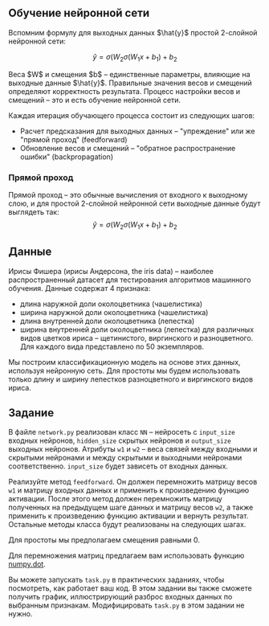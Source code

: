 <h2>Обучение нейронной сети</h2>

<p>Вспомним формулу для выходных данныx $\hat{y}$ простой 2-слойной нейронной сети:</p>

$$\hat{y} = \sigma(W_2 \sigma(W_1x + b_1) + b_2$$

<p>Веса $W$ и смещения $b$ – единственные параметры, влияющие на выходные данные $\hat{y}$. Правильные значения 
весов и смещений определяют корректность результата. Процесс настройки весов и смещений – это и есть обучение нейронной сети.</p>

<p>Каждая итерация обучающего процесса состоит из следующих шагов:</p>

<ul>
<li>Расчет предсказания для выходных данных – "упреждение" или же "прямой проход" (feedforward)</li>
<li>Обновление весов и смещений – "обратное распространение ошибки" (backpropagation)</li>
</ul>

<h3>Прямой проход</h3>

Прямой проход – это обычные вычисления от входного к выходному слою, и для простой 2-слойной нейронной сети выходные данные будут выглядеть так:
$$\hat{y} = \sigma(W_2 \sigma(W_1x + b_1) + b_2$$

<h2>Данные</h2>
Ирисы Фишера (ирисы Андерсона, the iris data) – наиболее распространенный датасет для тестирования алгоритмов машинного обучения. Данные содержат 4 признака:

<ul>
<li>длина наружной доли околоцветника (чашелистика)</li>
<li>ширина наружной доли околоцветника (чашелистика)</li>
<li>длина внутренней доли околоцветника (лепестка)</li>
<li>ширина внутренней доли околоцветника (лепестка) для различных видов цветков ириса – щетинистого, виргинского и разноцветного. Для каждого вида представлено по 50 экземпляров.</li>
</ul>

<p>Мы построим классификационную модель на основе этих данных, используя нейронную сеть. Для простоты мы будем использовать только 
длину и ширину лепестков разноцветного и виргинского видов ириса.</p>

<h2>Задание</h2>

<p>В файле <code>network.py</code> реализован класс <code>NN</code> – нейросеть с <code>input_size</code> входных нейронов, <code>hidden_size</code> скрытых нейронов 
и <code>output_size</code> выходных нейронов. Атрибуты <code>w1</code> и <code>w2</code> – веса связей между входными и скрытыми нейронами и между скрытыми и выходными 
нейронами соответственно. <code>input_size</code> будет зависеть от входных данных.</p>

<p>Реализуйте метод <code>feedforward</code>. Он должен перемножить матрицу весов <code>w1</code> и матрицу входных данных и применить к произведению 
функцию активации. После этого метод должен перемножить матрицу полученных на предыдущем шаге данных и матрицу весов <code>w2</code>, 
а также применить к произведению функцию активации и вернуть результат. Остальные методы класса будут реализованы на следующих шагах.</p>

<p>Для простоты мы предполагаем смещения равными 0.</p>

<div class="hint">
Для перемножения матриц предлагаем вам использовать функцию <a href=”https://numpy.org/doc/stable/reference/generated/numpy.dot.html”>numpy.dot</a>.</div>

Вы можете запускать `task.py` в практических заданиях, чтобы посмотреть, как работает ваш код. В этом задании вы также сможете получить график, 
иллюстрирующий разброс входных данных по выбранным признакам. Модифицировать `task.py` в этом задании не нужно.

